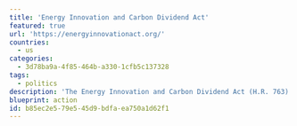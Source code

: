 ```yaml
---
title: 'Energy Innovation and Carbon Dividend Act'
featured: true
url: 'https://energyinnovationact.org/'
countries:
  - us
categories:
  - 3d78ba9a-4f85-464b-a330-1cfb5c137328
tags:
  - politics
description: 'The Energy Innovation and Carbon Dividend Act (H.R. 763) will drive down America''s carbon pollution and bring climate change under control, while unleashing American technology innovation and ingenuity. This policy was also introduced in the Senate in 2018 as S. 3791.'
blueprint: action
id: b85ec2e5-79e5-45d9-bdfa-ea750a1d62f1
---
```


